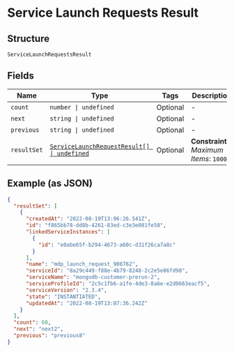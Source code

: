 
# Service Launch Requests Result

## Structure

`ServiceLaunchRequestsResult`

## Fields

| Name | Type | Tags | Description |
|  --- | --- | --- | --- |
| `count` | `number \| undefined` | Optional | - |
| `next` | `string \| undefined` | Optional | - |
| `previous` | `string \| undefined` | Optional | - |
| `resultSet` | [`ServiceLaunchRequestResult[] \| undefined`](../../doc/models/service-launch-request-result.md) | Optional | **Constraints**: *Maximum Items*: `1000` |

## Example (as JSON)

```json
{
  "resultSet": [
    {
      "createdAt": "2022-08-19T13:06:26.541Z",
      "id": "f865bb78-dd8b-4261-83ed-c3e3e081fe50",
      "linkedServiceInstances": [
        {
          "id": "e0abe65f-b294-4673-a60c-d31f26ca7a8c"
        }
      ],
      "name": "mdp_launch_request_908762",
      "serviceId": "8a29c449-f88e-4b79-8248-2c2e5e86fd98",
      "serviceName": "mongodb-customer-prerun-2",
      "serviceProfileId": "2c5c1fb6-a1fe-4de3-8a6e-e2d0663eacf5",
      "serviceVersion": "2.3.4",
      "state": "INSTANTIATED",
      "updatedAt": "2022-08-19T13:07:36.242Z"
    }
  ],
  "count": 60,
  "next": "next2",
  "previous": "previous8"
}
```

